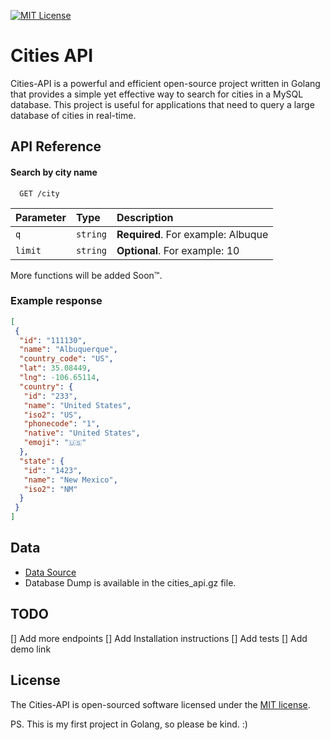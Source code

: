 
[![MIT License](https://img.shields.io/badge/License-MIT-green.svg)](https://choosealicense.com/licenses/mit/)

# Cities API

Cities-API is a powerful and efficient open-source project written in Golang that provides a simple yet effective way to search for cities in a MySQL database. This project is useful for applications that need to query a large database of cities in real-time.

## API Reference

#### Search by city name

```http
  GET /city
```

| Parameter | Type     | Description                        |
| :-------- | :------- | :--------------------------------- |
| `q`       | `string` | **Required**. For example: Albuque |
| `limit`   | `string` | **Optional**. For example: 10      |

More functions will be added Soon™.

### Example response

```json
[
 {
  "id": "111130",
  "name": "Albuquerque",
  "country_code": "US",
  "lat": 35.08449,
  "lng": -106.65114,
  "country": {
   "id": "233",
   "name": "United States",
   "iso2": "US",
   "phonecode": "1",
   "native": "United States",
   "emoji": "🇺🇸"
  },
  "state": {
   "id": "1423",
   "name": "New Mexico",
   "iso2": "NM"
  }
 }
]
```

## Data

- [Data Source](https://github.com/dr5hn/countries-states-cities-database)
- Database Dump is available in the cities_api.gz file.

## TODO

[] Add more endpoints
[] Add Installation instructions
[] Add tests
[] Add demo link

## License

The Cities-API is open-sourced software licensed under the [MIT license](https://choosealicense.com/licenses/mit/).

PS. This is my first project in Golang, so please be kind. :)
